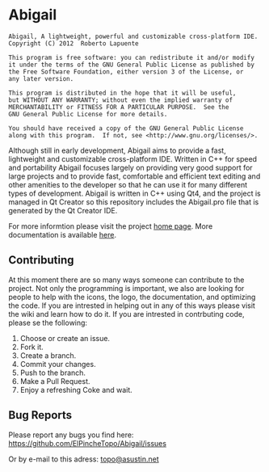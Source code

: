 Abigail
=============

    Abigail, A lightweight, powerful and customizable cross-platform IDE. 
    Copyright (C) 2012  Roberto Lapuente

    This program is free software: you can redistribute it and/or modify
    it under the terms of the GNU General Public License as published by
    the Free Software Foundation, either version 3 of the License, or
    any later version.

    This program is distributed in the hope that it will be useful,
    but WITHOUT ANY WARRANTY; without even the implied warranty of
    MERCHANTABILITY or FITNESS FOR A PARTICULAR PURPOSE.  See the
    GNU General Public License for more details.

    You should have received a copy of the GNU General Public License
    along with this program.  If not, see <http://www.gnu.org/licenses/>.

Although still in early development, Abigail aims to provide a fast, lightweight and customizable cross-platform IDE. Written in C++ for speed and portability Abigail focuses largely on providing very good support for large projects and to provide fast, comfortable and efficient text editing and other amenities to the developer so that he can use it for many different types of development. Abigail is written in C++ using Qt4, and the project is managed in Qt Creator so this repository includes the Abigail.pro file that is generated by the Qt Creator IDE.

For more informtion please visit the project [home page](http://elpinchetopo.github.com/Abigail/).
More documentation is available [here](https://github.com/ElPincheTopo/Abigail/wiki).


Contributing
------------

At this moment there are so many ways someone can contribute to the project. Not only the programming is important, we also are looking for people to help with the icons, the logo, the documentation, and optimizing the code. If you are intrested in helping out in any of this ways please visit the wiki and learn how to do it. If you are intrested in contrbuting code, please se the following:

1. Choose or create an issue.
2. Fork it.
3. Create a branch.
4. Commit your changes.
5. Push to the branch.
6. Make a Pull Request.
7. Enjoy a refreshing Coke and wait.

Bug Reports
------------

Please report any bugs you find here: https://github.com/ElPincheTopo/Abigail/issues

Or by e-mail to this adress: topo@asustin.net
